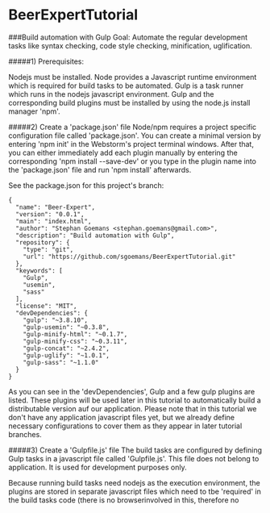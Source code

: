 BeerExpertTutorial
==================

###Build automation with Gulp
Goal: Automate the regular development tasks like syntax checking, code style checking, minification, uglification.

#####1) Prerequisites:

Nodejs must be installed. Node provides a Javascript runtime environment which is required for build tasks to
be automated.
Gulp is a task runner which runs in the nodejs javascript environment. Gulp and the corresponding build plugins
must be installed by using the node.js install manager 'npm'.

#####2) Create a 'package.json' file
Node/npm requires a project specific configuration file called 'package.json'. You can create a minimal version by
entering 'npm init' in the Webstorm's project terminal windows. After that, you can either immediately add each plugin
manually by entering the corresponding 'npm install <plugin-name> --save-dev' or you type in the plugin name into the
'package.json' file and run 'npm install' afterwards.

See the package.json for this project's branch:

```
{
  "name": "Beer-Expert",
  "version": "0.0.1",
  "main": "index.html",
  "author": "Stephan Goemans <stephan.goemans@gmail.com>",
  "description": "Build automation with Gulp",
  "repository": {
    "type": "git",
    "url": "https://github.com/sgoemans/BeerExpertTutorial.git"
  },
  "keywords": [
    "Gulp",
    "usemin",
    "sass"
  ],
  "license": "MIT",
  "devDependencies": {
    "gulp": "~3.8.10",
    "gulp-usemin": "~0.3.8",
    "gulp-minify-html": "~0.1.7",
    "gulp-minify-css": "~0.3.11",
    "gulp-concat": "~2.4.2",
    "gulp-uglify": "~1.0.1",
    "gulp-sass": "~1.1.0"
  }
}
```

As you can see in the 'devDependencies', Gulp and a few gulp plugins are listed. These plugins will be used later
in this tutorial to automatically build a distributable version auf our application. Please note that in this tutorial
we don't have any application javascript files yet, but we already define necessary configurations to cover them as they
appear in later tutorial branches.

#####3) Create a 'Gulpfile.js' file
The build tasks are configured by defining Gulp tasks in a javascript file called 'Gulpfile.js'. This file does not
belong to application. It is used for development purposes only.

Because running build tasks need nodejs as the execution environment, the plugins are stored in separate javascript files
which need to tbe 'required' in the build tasks code (there is no browserinvolved in this, therefore no <script> or
<link> tags). This is accomplished by using nodejs own 'require' function at the beginning of the Gulpfile.js:

```
var gulp = require("gulp");
var concat = require("gulp-concat");
var uglify = require("gulp-uglify");
var sass = require('gulp-sass');
var usemin = require('gulp-usemin');
var minifyCss = require("gulp-minify-css");
var minifyHtml = require("gulp-minify-html");
```
After having "required" all necessary code modules/plugins, we can start defining tasks for our build requirements.

#####3.1) gulp-sass

First task in this tutorial is the sass compilation. This plugin compiles the scss file into a compliant css file.
In this tutorial, we only used a single variable in the beer-styles sass file for demonstration purposes. Here is the
automated build task to compile the scss files into css files:

```
gulp.task("sass", function() {
	return gulp.src("src/scss/*.scss")
		.pipe(sass())
		.pipe(gulp.dest("src/scss"));
});
```

As you can see, there is more than just "sass". Gulp uses pipes that connect the modules to each other. Each module
receives data, processes it, and sends it to the next module in the pipe. There is no file creation involved in this
process (if not explicitely configured). The gulp.src() function puts all specified files into a pipe which is sent to
the next piped module, which is the "sass" task as shown above. The data which the sass step has proceseed is sent
to the next module in the pipe which is the gulp.dest() function which finally stores the data in the file.

#####3.2) gulp-minify-html

This task compresses the specified HTML files by removing white spaces and newlines, effectively puting the whole content
into a single line. Again, after specifying the source files as a parameter in the gulp.src function, the pipe processing
starts. We don't need to specify a file name as ther is only a single file that is processed and the resulting file will
get the same same but in a different destination (gulp.dest()) directory.
```
gulp.task("minifyHtml", function() {
	return gulp.src("src/index.html")
		.pipe(minifyHtml())
		.pipe(gulp.dest("dist"));
});
```

#####3.3) usemin, , gulp-concat, , gulp-minify-css

'usemin' is a fairly complex task which requires certain configuration annotations in the html file. In order to minimize
the number of http requests required for loading this small web app, we want to collect all css file and concatenate then
into a single css file. As a result, only one http request is necessary to load all css rules for this app. The same
happens with javascript files. Instead of separately loading dozens of javascript files from a moderatly complex web
application, a single http request which loads only one big file is much more efficient. Processing javascript files in
this manner is covered in a later branch of this tutorial.

The problem which 'usemin' solves is that the html file still references the unconcatenated files. For the benefits of
'usemin' to come into effect, the html files need to be modified in order to reference only the concatenated file.
And this is exactly what 'usemin' does: After concatenating the files, it makes the necessary modifications of the html
files to reflect the new file references.

See the css 'usemin' annotation block from the index.html file of our project:

```
    <!-- build:css style.css -->
    <link href="scss/beer-styles.css" rel="stylesheet" />
    <link href="scss/beer-table.css" rel="stylesheet" />
    <!-- endbuild -->
```

The important thing to note is that 'usemin' requires one or more html files. It looks out for annotation blocks which
denote the collection of files which must be concatenated. Typically, these files are specified in <script> and
<link> tags. Other tags not found within 'usemin's annotation blocks are ignored.

There are some configuration options available for 'usemin' which we will not cover here.

```
gulp.task("usemin", function() {
	return gulp.src("src/index.html")
		.pipe(usemin({
			css: [minifyCss(), 'concat'],
			html: [minifyHtml({empty: true})],
			js: [uglify()/*, rev()*/]
		}))
		.pipe(gulp.dest('dist/'));
});
```

After this task was run, the resulting distribution html file includes only a single <link> tag where there have
formerly been two.

```
<link rel=stylesheet href=style.css>
```

In addition, by also running minifyCSS() during the css part of 'usemin', all comments and whitespaces and newlines
have been removed from the resulting css file.
